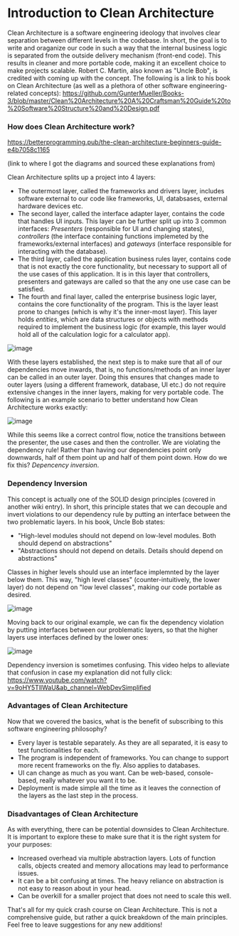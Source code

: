 # Introduction to Clean Architecture
Clean Architecture is a software engineering ideology that involves clear separation between different levels in the codebase. 
In short, the goal is to write and oraganize our code in such a way that the internal business logic is separated from the outside delivery mechanism (front-end code). 
This results in cleaner and more portable code, making it an excellent choice to make projects scalable.
Robert C. Martin, also known as "Uncle Bob", is credited with coming up with the concept. 
The following is a link to his book on Clean Architecture (as well as a plethora of other software engineering-related concepts): https://github.com/GunterMueller/Books-3/blob/master/Clean%20Architecture%20A%20Craftsman%20Guide%20to%20Software%20Structure%20and%20Design.pdf
### How does Clean Architecture work?
https://betterprogramming.pub/the-clean-architecture-beginners-guide-e4b7058c1165 

(link to where I got the diagrams and sourced these explanations from)

Clean Architecture splits up a project into 4 layers: 
- The outermost layer, called the frameworks and drivers layer, includes software external to our code like frameworks, UI, databsases, external hardware devices etc.
- The second layer, called the interface adapter layer, contains the code that handles UI inputs. This layer can be further split up into 3 common interfaces: *Presenters* (responsible for UI and changing states), *controllers* (the interface containing functions implemeted by the frameworks/external interfaces) and *gateways* (interface responsible for interacting with the database).
- The third layer, called the application business rules layer, contains code that is not exactly the core functionality, but necessary to support all of the use cases of this application. It is in this layer that controllers, presenters and gateways are called so that the any one use case can be satisfied.
- The fourth and final layer, called the enterprise business logic layer, contains the core functionality of the program. This is the layer least prone to changes (which is why it's the inner-most layer). This layer holds *entities*, which are data structures or objects with methods required to implement the business logic (for example, this layer would hold all of the calculation logic for a calculator app).

![image](https://github.com/Dario1031/learning-software-engineering.github.io/assets/113073212/67c5fcc5-bc93-4544-842c-b9372238199d)

With these layers established, the next step is to make sure that all of our dependencies move inwards, that is, no functions/methods of an inner layer can be called in an outer layer. 
Doing this ensures that changes made to outer layers (using a different framework, database, UI etc.) do not require extensive changes in the inner layers, making for very portable code.
The following is an example scenario to better understand how Clean Architecture works exactly:

![image](https://github.com/Dario1031/learning-software-engineering.github.io/assets/113073212/48359d0a-8b31-43af-8571-4571554bf398)

While this seems like a correct control flow, notice the transitions between the presenter, the use cases and then the controller. We are violating the dependency rule! Rather than having our dependencies point only downwards, half of them point up and half of them point down. How do we fix this? *Depencency inversion*.

### Dependency Inversion
This concept is actually one of the SOLID design principles (covered in another wiki entry). In short, this principle states that we can decouple and invert violations to our dependency rule by putting an interface between the two problematic layers. In his book, Uncle Bob states: 
- "High-level modules should not depend on low-level modules. Both should depend on abstractions"
- "Abstractions should not depend on details. Details should depend on abstractions"

Classes in higher levels should use an interface implemnted by the layer below them. This way, "high level classes" (counter-intuitively, the lower layer) do not depend on "low level classes", making our code portable as desired.

![image](https://github.com/Dario1031/learning-software-engineering.github.io/assets/113073212/5a8a2240-1594-49d9-a4d9-70cbb6d1391b)

Moving back to our original example, we can fix the dependency violation by putting interfaces between our problematic layers, so that the higher layers use interfaces defined by the lower ones:

![image](https://github.com/Dario1031/learning-software-engineering.github.io/assets/113073212/ce5f2c6b-e9cc-458d-859c-4705fbe46d7b)

Dependency inversion is sometimes confusing. This video helps to alleviate that confusion in case my explanation did not fully click: https://www.youtube.com/watch?v=9oHY5TllWaU&ab_channel=WebDevSimplified

### Advantages of Clean Architecture
Now that we covered the basics, what is the benefit of subscribing to this software engineering philosophy?
- Every layer is testable separately. As they are all separated, it is easy to test functionalities for each.
- The program is independent of frameworks. You can change to support more recent frameworks on the fly. Also applies to databases.
- UI can change as much as you want. Can be web-based, console-based, really whatever you want it to be.
- Deployment is made simple all the time as it leaves the connection of the layers as the last step in the process.

### Disadvantages of Clean Architecture
As with everything, there can be potential downsides to Clean Architecture. It is important to explore these to make sure that it is the right system for your purposes:
- Increased overhead via multiple abstraction layers. Lots of function calls, objects created and memory allocations may lead to performance issues.
- It can be a bit confusing at times. The heavy reliance on abstraction is not easy to reason about in your head.
- Can be overkill for a smaller project that does not need to scale this well.

That's all for my quick crash course on Clean Architecture. This is not a comprehensive guide, but rather a quick breakdown of the main principles. Feel free to leave suggestions for any new additions!







